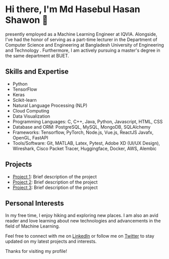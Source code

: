 # Hi there, I'm Md Hasebul Hasan Shawon 👋

presently employed as a Machine Learning Engineer at IQVIA. Alongside, I've had the honor of serving as a part-time lecturer in the Department of Computer Science and Engineering at Bangladesh University of Engineering and Technology . Furthermore, I am actively pursuing a master's degree in the same department at BUET. 

## Skills and Expertise
- Python
- TensorFlow
- Keras
- Scikit-learn
- Natural Language Processing (NLP)
- Cloud Computing
- Data Visualization
- Programming Languages: C, C++, Java, Python, Javascript, HTML, CSS
- Database and ORM: PostgreSQL, MySQL, MongoDB, SQLAlchemy
- Frameworks: Tensorflow, PyTorch, Node.js, Vue.js, ReactJS Javafx, OpenGL, FastAPI
- Tools/Software: Git, MATLAB, Latex, Pytest, Adobe XD (UI/UX Design), Wireshark, Cisco Packet Tracer, Huggingface, Docker, AWS, Alembic

## Projects
- [Project 1](https://github.com/username/project-1): Brief description of the project
- [Project 2](https://github.com/username/project-2): Brief description of the project
- [Project 3](https://github.com/username/project-3): Brief description of the project

## Personal Interests
In my free time, I enjoy hiking and exploring new places. I am also an avid reader and love learning about new technologies and advancements in the field of Machine Learning.

Feel free to connect with me on [LinkedIn](https://www.linkedin.com/in/your-linkedin-profile/) or follow me on [Twitter](https://twitter.com/your-twitter-handle/) to stay updated on my latest projects and interests.

Thanks for visiting my profile!
